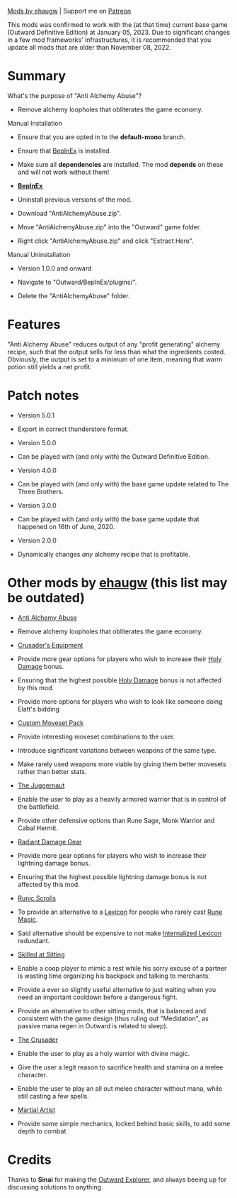 [Mods by ehaugw](https://outward.thunderstore.io/package/ehaugw/ "Mods by ehaugw") | Support me on [Patreon](https://www.patreon.com/ehaugw "Patreon")


This mods was confirmed to work with the (at that time) current base game (Outward Definitive Edition) at January 05, 2023. Due to significant changes in a few mod frameworks' infrastructures, it is recommended that you update all mods that are older than November 08, 2022.



# Summary

What's the purpose of "Anti Alchemy Abuse"?

* Remove alchemy loopholes that obliterates the game economy.

Manual Installation

* Ensure that you are opted in to the **default-mono** branch.
* Ensure that [BepInEx](https://outward.thunderstore.io/package/BepInEx/BepInExPack_Outward/ "BepInEx") is installed.
* Make sure all **dependencies** are installed. The mod **depends** on these and will not work without them!

 * **[BepInEx](https://outward.thunderstore.io/package/BepInEx/BepInExPack_Outward/ "BepInEx")**
* Uninstall previous versions of the mod.
* Download "AntiAlchemyAbuse.zip".
* Move "AntiAlchemyAbuse.zip" into the "Outward" game folder.
* Right click "AntiAlchemyAbuse.zip" and click "Extract Here".

Manual Uninstallation

* Version 1.0.0 and onward

 * Navigate to "Outward/BepInEx/plugins/".
 * Delete the "AntiAlchemyAbuse" folder.




# Features

"Anti Alchemy Abuse" reduces output of any "profit generating" alchemy recipe, such that the output sells for less than what the ingredients costed. Obviously, the output is set to a minimum of one item, meaning that warm potion still yields a net profit.



# Patch notes


* Version 5.0.1

 * Export in correct thunderstore format.
* Version 5.0.0

 * Can be played with (and only with) the Outward Definitive Edition.
* Version 4.0.0

 * Can be played with (and only with) the base game update related to The Three Brothers.
* Version 3.0.0

 * Can be played with (and only with) the base game update that happened on 16th of June, 2020.
* Version 2.0.0

 * Dynamically changes *any* alchemy recipe that is profitable.




# Other mods by [ehaugw](https://www.nexusmods.com/users/51266516 "ehaugw") (this list may be outdated)


* [Anti Alchemy Abuse](https://outward.thunderstore.io/package/ehaugw/AntiAlchemyAbuse/ "Anti Alchemy Abuse")

 * Remove alchemy loopholes that obliterates the game economy.
* [Crusader's Equipment](https://outward.thunderstore.io/package/ehaugw/CrusadersEquipment/ "Crusader's Equipment")

 * Provide more gear options for players who wish to increase their [Holy Damage](https://www.nexusmods.com/outward/mods/221 "Holy Damage") bonus.
 * Ensuring that the highest possible [Holy Damage](https://www.nexusmods.com/outward/mods/221 "Holy Damage") bonus is not affected by this mod.
 * Provide more options for players who wish to look like someone doing Elatt's bidding
* [Custom Moveset Pack](https://outward.thunderstore.io/package/ehaugw/CustomMovesetPack/ "Custom Moveset Pack")

 * Provide interesting moveset combinations to the user.
 * Introduce significant variations between weapons of the same type.
 * Make rarely used weapons more viable by giving them better movesets rather than better stats.
* [The Juggernaut](https://www.nexusmods.com/outward/mods/143 "The Juggernaut")

 * Enable the user to play as a heavily armored warrior that is in control of the battlefield.
 * Provide other defensive options than Rune Sage, Monk Warrior and Cabal Hermit.
* [Radiant Damage Gear](https://www.nexusmods.com/outward/mods/135 "Radiant Damage Gear")

 * Provide more gear options for players who wish to increase their lightning damage bonus.
 * Ensuring that the highest possible lightning damage bonus is not affected by this mod.
* [Runic Scrolls](https://www.nexusmods.com/outward/mods/132 "Runic Scrolls")

 * To provide an alternative to a [Lexicon](https://outward.gamepedia.com/Lexicons "Lexicon") for people who rarely cast [Rune Magic](https://outward.gamepedia.com/Rune_Magic "Rune Magic").
 * Said alternative should be expensive to not make [Internalized Lexicon](https://outward.gamepedia.com/Internalized_Lexicon "Internalized Lexicon") redundant.
* [Skilled at Sitting](https://www.nexusmods.com/outward/mods/127 "Skilled at Sitting")

 * Enable a coop player to mimic a rest while his sorry excuse of a partner is wasting time organizing his backpack and talking to merchants.
 * Provide a ever so slightly useful alternative to just waiting when you need an important cooldown before a dangerous fight.
 * Provide an alternative to other sitting mods, that is balanced and consistent with the game design (thus ruling out "Medidation", as passive mana regen in Outward is related to sleep).
* [The Crusader](https://outward.thunderstore.io/package/ehaugw/Crusader/ "The Crusader")

 * Enable the user to play as a holy warrior with divine magic.
 * Give the user a legit reason to sacrifice health and stamina on a melee character.
 * Enable the user to play an all out melee character without mana, while still casting a few spells.
* [Martial Artist](https://outward.thunderstore.io/package/ehaugw/MartialArtist/ "Martial Artist")

 * Provide some simple mechanics, locked behind basic skills, to add some depth to combat




# Credits

Thanks to **Sinai** for making the [Outward Explorer](https://github.com/sinaioutlander/Outward-Mods/tree/master/Explorer "Outward Explorer"), and always beeing up for discussing solutions to anything.
